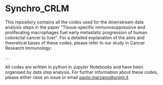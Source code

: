 # Synchro_CRLM
This repository contains all the codes used for the downstream data analysis steps in the paper "Tissue-specific immunosuppressive and proliferating macrophages fuel early metastatic progression of human colorectal cancer to liver".
For a detailed explanation of the aims and theoretical bases of these codes, please refer to our study in Cancer Research Immunology:

...

All codes are written in python in Jupyter Notebooks and have been organised by data step analysis.
For further information about these codes, please either raise an issue or email paolo.marzano@unimi.it
